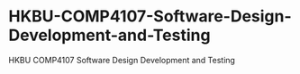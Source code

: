# HKBU-COMP4107-Software-Design-Development-and-Testing
HKBU COMP4107 Software Design Development and Testing
